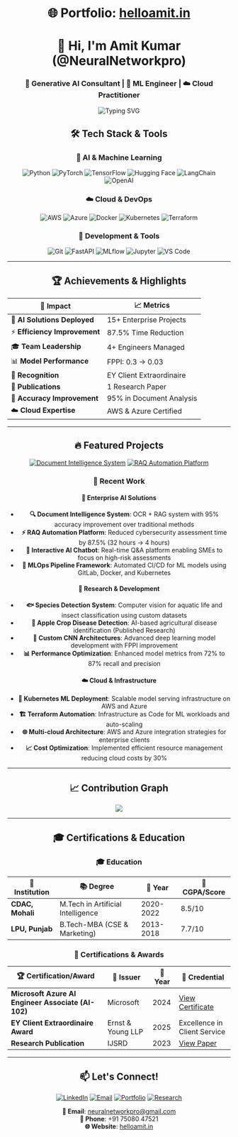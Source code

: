 <div align="center">

# 🌐 Portfolio: [helloamit.in](https://helloamit.in/)


<div align="center">

# 👋 Hi, I'm Amit Kumar (@NeuralNetworkpro)

### 🤖 Generative AI Consultant | 🧠 ML Engineer | ☁️ Cloud Practitioner

<img src="https://readme-typing-svg.herokuapp.com?font=Fira+Code&size=22&duration=3000&pause=1000&color=6366F1&center=true&vCenter=true&width=600&lines=Building+Intelligent+AI+Systems;Transforming+Business+with+GenAI;4%2B+Years+in+Data+Science+%26+AI;MLOps+%26+Cloud+Architecture+Expert" alt="Typing SVG" />

</div>

## 🛠️ Tech Stack & Tools

<div align="center">

### 🤖 AI & Machine Learning

![Python](https://img.shields.io/badge/Python-3776AB?style=for-the-badge&logo=python&logoColor=white)
![PyTorch](https://img.shields.io/badge/PyTorch-EE4C2C?style=for-the-badge&logo=pytorch&logoColor=white)
![TensorFlow](https://img.shields.io/badge/TensorFlow-FF6F00?style=for-the-badge&logo=tensorflow&logoColor=white)
![Hugging Face](https://img.shields.io/badge/🤗%20Hugging%20Face-FFD21E?style=for-the-badge)
![LangChain](https://img.shields.io/badge/🦜%20LangChain-1C3C3C?style=for-the-badge)
![OpenAI](https://img.shields.io/badge/OpenAI-412991?style=for-the-badge&logo=openai&logoColor=white)

### ☁️ Cloud & DevOps

![AWS](https://img.shields.io/badge/AWS-232F3E?style=for-the-badge&logo=amazon-aws&logoColor=white)
![Azure](https://img.shields.io/badge/Microsoft_Azure-0078D4?style=for-the-badge&logo=microsoft-azure&logoColor=white)
![Docker](https://img.shields.io/badge/Docker-2496ED?style=for-the-badge&logo=docker&logoColor=white)
![Kubernetes](https://img.shields.io/badge/Kubernetes-326CE5?style=for-the-badge&logo=kubernetes&logoColor=white)
![Terraform](https://img.shields.io/badge/Terraform-623CE4?style=for-the-badge&logo=terraform&logoColor=white)

### 🔧 Development & Tools

![Git](https://img.shields.io/badge/Git-F05032?style=for-the-badge&logo=git&logoColor=white)
![FastAPI](https://img.shields.io/badge/FastAPI-009688?style=for-the-badge&logo=fastapi&logoColor=white)
![MLflow](https://img.shields.io/badge/MLflow-0194E2?style=for-the-badge&logo=mlflow&logoColor=white)
![Jupyter](https://img.shields.io/badge/Jupyter-F37626?style=for-the-badge&logo=jupyter&logoColor=white)
![VS Code](https://img.shields.io/badge/VS_Code-007ACC?style=for-the-badge&logo=visual-studio-code&logoColor=white)

</div>

---

## 🏆 Achievements & Highlights

<div align="center">

| 🎯 **Impact** | 📈 **Metrics** |
|-----|-----|
| 🤖 **AI Solutions Deployed** | 15+ Enterprise Projects |
| ⚡ **Efficiency Improvement** | 87.5% Time Reduction |
| 🎓 **Team Leadership** | 4+ Engineers Managed |
| 📊 **Model Performance** | FPPI: 0.3 → 0.03 |
| 🏅 **Recognition** | EY Client Extraordinaire |
| 📝 **Publications** | 1 Research Paper |
| 🎯 **Accuracy Improvement** | 95% in Document Analysis |
| ☁️ **Cloud Expertise** | AWS & Azure Certified |

</div>

---

## 🔥 Featured Projects

<div align="center">

[![Document Intelligence System](https://github-readme-stats.vercel.app/api/pin/?username=NeuralNetworkpro&repo=document-intelligence-system&theme=tokyonight)](https://github.com/NeuralNetworkpro/document-intelligence-system)
[![RAQ Automation Platform](https://github-readme-stats.vercel.app/api/pin/?username=NeuralNetworkpro&repo=raq-automation-platform&theme=tokyonight)](https://github.com/NeuralNetworkpro/raq-automation-platform)

</div>

### 🚀 Recent Work

#### 🤖 Enterprise AI Solutions

- **🔍 Document Intelligence System**: OCR + RAG system with 95% accuracy improvement over traditional methods
- **⚡ RAQ Automation Platform**: Reduced cybersecurity assessment time by 87.5% (32 hours → 4 hours)
- **💬 Interactive AI Chatbot**: Real-time Q&A platform enabling SMEs to focus on high-risk assessments
- **🔧 MLOps Pipeline Framework**: Automated CI/CD for ML models using GitLab, Docker, and Kubernetes

#### 🔬 Research & Development

- **🐟 Species Detection System**: Computer vision for aquatic life and insect classification using custom datasets
- **🍎 Apple Crop Disease Detection**: AI-based agricultural disease identification (Published Research)
- **🧠 Custom CNN Architectures**: Advanced deep learning model development with FPPI improvement
- **📊 Performance Optimization**: Enhanced model metrics from 72% to 87% recall and precision

#### ☁️ Cloud & Infrastructure

- **🚀 Kubernetes ML Deployment**: Scalable model serving infrastructure on AWS and Azure
- **🏗️ Terraform Automation**: Infrastructure as Code for ML workloads and auto-scaling
- **🌐 Multi-cloud Architecture**: AWS and Azure integration strategies for enterprise clients
- **📈 Cost Optimization**: Implemented efficient resource management reducing cloud costs by 30%

---

## 📈 Contribution Graph

<div align="center">
  <img src="https://github-readme-activity-graph.vercel.app/graph?username=NeuralNetworkpro&theme=tokyo-night&hide_border=true" />
</div>

---

## 🎓 Certifications & Education

<div align="center">

### 🎓 Education

| 🏫 **Institution** | 📚 **Degree** | 📅 **Year** | 🎯 **CGPA/Score** |
|-----|-----|-----|-----|
| **CDAC, Mohali** | M.Tech in Artificial Intelligence | 2020-2022 | 8.5/10 |
| **LPU, Punjab** | B.Tech-MBA (CSE & Marketing) | 2013-2018 | 7.7/10 |

### 🏅 Certifications & Awards

| 🏆 **Certification/Award** | 🏢 **Issuer** | 📅 **Year** | 🔗 **Credential** |
|-----|-----|-----|-----|
| **Microsoft Azure AI Engineer Associate (AI-102)** | Microsoft | 2024 | [View Certificate](https://drive.google.com/drive/folders/1ZaG3oo8CJBLmQ4SHIjMful4xuT5WfG-W) |
| **EY Client Extraordinaire Award** | Ernst & Young LLP | 2025 | Excellence in Client Service |
| **Research Publication** | IJSRD | 2023 | [View Paper](https://www.ijsrd.com/articles/IJSRDV11I60034.pdf) |

</div>

---

## 📫 Let's Connect!

<div align="center">

[![LinkedIn](https://img.shields.io/badge/LinkedIn-0077B5?style=for-the-badge&logo=linkedin&logoColor=white)](https://linkedin.com/in/amitkumar1130)
[![Email](https://img.shields.io/badge/Email-D14836?style=for-the-badge&logo=gmail&logoColor=white)](mailto:neuralnetworkpro@gmail.com)
[![Portfolio](https://img.shields.io/badge/Portfolio-000000?style=for-the-badge&logo=About.me&logoColor=white)](https://helloamit.in)
[![Research](https://img.shields.io/badge/Research-4285F4?style=for-the-badge&logo=google-scholar&logoColor=white)](https://www.ijsrd.com/articles/IJSRDV11I60034.pdf)

**📧 Email**: [neuralnetworkpro@gmail.com](mailto:neuralnetworkpro@gmail.com)  
**📱 Phone**: +91 75080 47521  
**🌐 Website**: [helloamit.in](https://helloamit.in)

</div>






